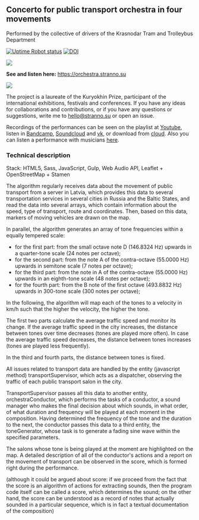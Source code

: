 ## Concerto for public transport orchestra in four movements

Performed by the collective of drivers of the Krasnodar Tram and Trolleybus Department

[![Uptime Robot status](https://img.shields.io/uptimerobot/status/m792681767-fc530c259301128face06fc3)](https://orchestra.stranno.su) [![DOI](https://zenodo.org/badge/DOI/10.5281/zenodo.6770197.svg)](https://doi.org/10.5281/zenodo.6770197)

![](https://orchestra.stranno.su/design.png)

**See and listen here:** https://orchestra.stranno.su

<img align="center" src="https://store.stranno.su/logos.png"/>

The project is a laureate of the Kuryokhin Prize, participant of the international exhibitions, festivals and conferences. If you have any ideas for collaborations and contributions, or if you have any questions or suggestions, write me to <hello@stranno.su> or open an issue.

Recordings of the performances can be seen on the playlist at <a target="_blank" rel="noopener noreferrer" href="https://youtube.com/playlist?list=PLMh6ltuZa_ijOfOARo7qutsKo4jk8HNTR">Youtube</a>, listen in <a target="_blank" rel="noopener noreferrer" href="https://dfap.bandcamp.com/album/concerto-for-public-transport-orchestra-in-four-movements">Bandcamp</a>, <a href="https://soundcloud.com/max-alyokhin/sets/concerto-for-public-transport-orchestra-in-four-movements" target="_blank" rel="noopener noreferrer">Soundcloud</a> and <a href="https://vk.com/music/playlist/39324177_85294052" target="_blank" rel="noopener noreferrer">vk</a>, or download from <a href="https://yadi.sk/d/bw_vp5aDpfiitw" target="_blank" rel="noopener noreferrer">cloud</a>. Also you can listen a performance with musicians <a target="_blank" rel="noopener noreferrer" href="https://youtu.be/Nrw7B2xRRjk">here</a>.

### Technical description

Stack: HTML5, Sass, JavaScript, Gulp, Web Audio API, Leaflet + OpenStreetMap + Stamen

The algorithm regularly receives data about the movement of public transport from a server in Latvia, which provides this data to several transportation services in several cities in Russia and the Baltic States, and read the data into several arrays, which contain information about the speed, type of transport, route and coordinates. Then, based on this data, markers of moving vehicles are drawn on the map.

In parallel, the algorithm generates an array of tone frequencies within a equally tempered scale:
- for the first part: from the small octave note D (146.8324 Hz) upwards in a quarter-tone scale (24 notes per octave);
- for the second part: from the note A of the contra-octave (55.0000 Hz) upwards in semitone scale (7 notes per octave);
- for the third part: from the note in A of the contra-octave (55.0000 Hz) upwards in an eighth-tone scale (48 notes per octave);
- for the fourth part: from the B note of the first octave (493.8832 Hz) upwards in 300-tone scale (300 notes per octave);

In the following, the algorithm will map each of the tones to a velocity in km/h such that the higher the velocity, the higher the tone.

The first two parts calculate the average traffic speed and monitor its change. If the average traffic speed in the city increases, the distance between tones over time decreases (tones are played more often). In case the average traffic speed decreases, the distance between tones increases (tones are played less frequently).

In the third and fourth parts, the distance between tones is fixed.

All issues related to transport data are handled by the entity (javascript method) transportSupervisor, which acts as a dispatcher, observing the traffic of each public transport salon in the city.

TransportSupervisor passes all this data to another entity, orchestraConductor, which performs the tasks of a conductor, a sound manager who makes the final decision about which sounds, in what order, of what duration and frequency will be played at each moment in the composition. Having determined the frequency of the tone and the duration to the next, the conductor passes this data to a third entity, the toneGenerator, whose task is to generate a fading sine wave within the specified parameters.

The salons whose tone is being played at the moment are highlighted on the map. A detailed description of all of the conductor's actions and a report on the movement of transport can be observed in the score, which is formed right during the performance.

(although it could be argued about score: if we proceed from the fact that the score is an algorithm of actions for extracting sounds, then the program code itself can be called a score, which determines the sound; on the other hand, the score can be understood as a record of notes that actually sounded in a particular sequence, which is in fact a textual documentation of the composition)